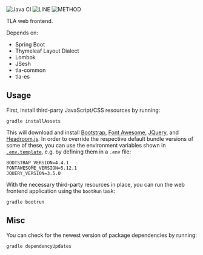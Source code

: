 ![Java CI](https://github.com/JKatzwinkel/tla-web/workflows/build/badge.svg)
![LINE](https://img.shields.io/badge/line--coverage-46%25-orange.svg)
![METHOD](https://img.shields.io/badge/method--coverage-43%25-orange.svg)

TLA web frontend.

Depends on:

- Spring Boot
- Thymeleaf Layout Dialect
- Lombok
- JSesh
- tla-common
- tla-es


## Usage

First, install third-party JavaScript/CSS resources by running:

    gradle installAssets

This will download and install [Bootstrap](https://getbootstrap.com/), [Font Awesome](https://fontawesome.com/),
[JQuery](https://jquery.com/), and [Headroom.js](https://wicky.nillia.ms/headroom.js/).
In order to override the respective default bundle versions of some of these, you can use the environment variables
shown in [`.env.template`](.env.template), e.g. by defining them in a `.env` file:

    BOOTSTRAP_VERSION=4.4.1
    FONTAWESOME_VERSION=5.12.1
    JQUERY_VERSION=3.5.0

With the necessary third-party resources in place, you can run the web frontend application using the `bootRun` task:

    gradle bootrun



## Misc

You can check for the newest version of package dependencies by running:

    gradle dependencyUpdates

